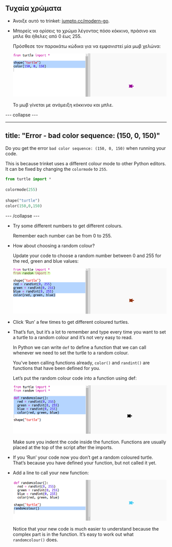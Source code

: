 ## Τυχαία χρώματα

+ Άνοιξε αυτό το trinket: <a href="http://jumpto.cc/modern-go" target="_blank">jumpto.cc/modern-go</a>.

+ Μπορείς να ορίσεις το χρώμα λέγοντας πόσο κόκκινο, πράσινο και μπλε θα ήθελες από 0 έως 255.
    
    Πρόσθεσε τον παρακάτω κώδικα για να εμφανιστεί μία μωβ χελώνα:
    
    ![screenshot](images/modern-purple.png)
    
    Το μωβ γίνεται με ανάμειξη κόκκινου και μπλε.

\--- collapse \---

* * *

## title: "Error - bad color sequence: (150, 0, 150)"

Do you get the error `bad color sequence: (150, 0, 150)` when running your code.

This is because trinket uses a different colour mode to other Python editors. It can be fixed by changing the `colormode` to `255`.

```python
from turtle import *

colormode(255)

shape("turtle")
color(150,0,150)
```

\--- /collapse \---

+ Try some different numbers to get different colours.
    
    Remember each number can be from 0 to 255.

+ How about choosing a random colour?
    
    Update your code to choose a random number between 0 and 255 for the red, green and blue values:
    
    ![screenshot](images/modern-random-colour.png)

+ Click ‘Run’ a few times to get different coloured turtles.

+ That’s fun, but it’s a lot to remember and type every time you want to set a turtle to a random colour and it’s not very easy to read.
    
    In Python we can write `def` to define a function that we can call whenever we need to set the turtle to a random colour.
    
    You’ve been calling functions already, `color()` and `randint()` are functions that have been defined for you.
    
    Let’s put the random colour code into a function using def:
    
    ![screenshot](images/modern-colour-function.png)
    
    Make sure you indent the code inside the function. Functions are usually placed at the top of the script after the imports.

+ If you ‘Run’ your code now you don’t get a random coloured turtle. That’s because you have defined your function, but not called it yet.

+ Add a line to call your new function:
    
    ![screenshot](images/modern-call-colour.png)
    
    Notice that your new code is much easier to understand because the complex part is in the function. It’s easy to work out what `randomcolour()` does.